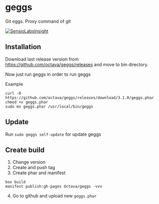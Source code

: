 # geggs
Git eggs. Proxy command of git

[![SensioLabsInsight](https://insight.sensiolabs.com/projects/8ca9cd4a-6298-446f-b1c5-6081115c3fc4/big.png)](https://insight.sensiolabs.com/projects/8ca9cd4a-6298-446f-b1c5-6081115c3fc4)

## Installation

Download last release version from https://github.com/octava/geggs/releases and move to bin directory.

Now just run geggs in order to run geggs

Example
```
curl -O https://github.com/octava/geggs/releases/download/3.1.0/geggs.phar
chmod +x geggs.phar
sudo mv geggs.phar /usr/local/bin/geggs
```

## Update

Run `sudo geggs self-update` for update geggs

## Create build

1. Change version
2. Create and push tag
3. Create phar and manifest 
```
box build
manifest publish:gh-pages Octava/geggs -vvv
```
4. Go to github and upload new `geggs.phar`
